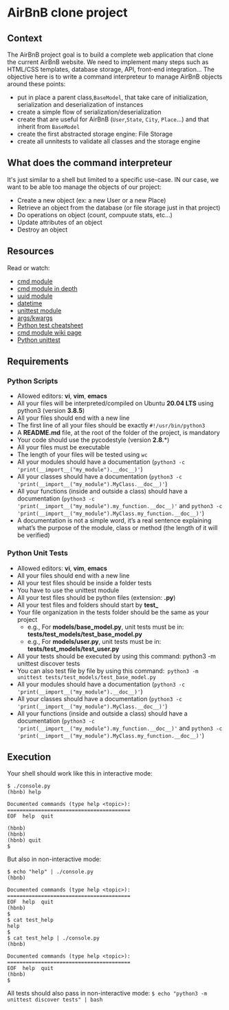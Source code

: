 # AirBnB clone project

## Context
The AirBnB project goal is to build a complete web application that clone the current AirBnB website.
We need to implement many steps such as HTML/CSS templates, database storage, API, front-end integration...
The objective here is to write a command interpreteur to manage AirBnB objects around these points:

* put in place a parent class,`BaseModel`, that take care of initialization, serialization and deserialization of instances
* create a simple flow of serialization/deserialization
* create that are useful for AirBnB (`User`,`State`, `City`, `Place`...) and that inherit from `BaseModel`
* create the first abstracted storage engine: File Storage
* create all unnitests to validate all classes and the storage engine

## What does the command interpreteur

It's just similar to a shell but limited to a specific use-case. IN our case, we want to be able too manage the objects of our project:

* Create a new object (ex: a new User or a new Place)
* Retrieve an object from the database (or file storage just in that project)
* Do operations on object (count, compuute stats, etc...)
* Update attributes of an object
* Destroy an object

## Resources

Read or watch:

* [cmd module](https://docs.python.org/3.8/library/cmd.html)
* [cmd module in depth](http://pymotw.com/2/cmd/)
* [uuid module](https://docs.python.org/3.8/library/uuid.html)
* [datetime](https://docs.python.org/3.8/library/datetime.html)
* [unittest module](https://docs.python.org/3.8/library/unittest.html#module-unittest)
* [args/kwargs](https://yasoob.me/2013/08/04/args-and-kwargs-in-python-explained/)
* [Python test cheatsheet](https://www.pythonsheets.com/notes/python-tests.html)
* [cmd module wiki page](https://wiki.python.org/moin/CmdModule)
* [Python unittest](https://realpython.com/python-testing/)

## Requirements

### Python Scripts

* Allowed editors: **vi**, **vim**, **emacs**
* All your files will be interpreted/compiled on Ubuntu **20.04 LTS** using python3 (version **3.8.5**)
* All your files should end with a new line
* The first line of all your files should be exactly `#!/usr/bin/python3`
* A **README.md** file, at the root of the folder of the project, is mandatory
* Your code should use the pycodestyle (version **2.8.***)
* All your files must be executable
* The length of your files will be tested using ``wc``
* All your modules should have a documentation (`python3 -c 'print(__import__("my_module").__doc__)'`)
* All your classes should have a documentation (`python3 -c 'print(__import__("my_module").MyClass.__doc__)'`)
* All your functions (inside and outside a class) should have a documentation (`python3 -c 'print(__import__("my_module").my_function.__doc__)'` and `python3 -c 'print(__import__("my_module").MyClass.my_function.__doc__)'`)
* A documentation is not a simple word, it’s a real sentence explaining what’s the purpose of the module, class or method (the length of it will be verified)
### Python Unit Tests

* Allowed editors: **vi**, **vim**, **emacs**
* All your files should end with a new line
* All your test files should be inside a folder tests
* You have to use the unittest module
* All your test files should be python files (extension: **.py**)
* All your test files and folders should start by **test_**
* Your file organization in the tests folder should be the same as your project
    * e.g., For **models/base_model.py**, unit tests must be in: **tests/test_models/test_base_model.py**
    * e.g., For **models/user.py**, unit tests must be in: **tests/test_models/test_user.py**
* All your tests should be executed by using this command: python3 -m unittest discover tests
* You can also test file by file by using this command:` python3 -m unittest tests/test_models/test_base_model.py`
* All your modules should have a documentation (`python3 -c 'print(__import__("my_module").__doc__)'`)
* All your classes should have a documentation (`python3 -c 'print(__import__("my_module").MyClass.__doc__)'`)
* All your functions (inside and outside a class) should have a documentation (`python3 -c 'print(__import__("my_module").my_function.__doc__)'` and `python3 -c 'print(__import__("my_module").MyClass.my_function.__doc__)'`)

## Execution

Your shell should work like this in interactive mode:
```
$ ./console.py
(hbnb) help

Documented commands (type help <topic>):
========================================
EOF  help  quit

(hbnb) 
(hbnb) 
(hbnb) quit
$
```
But also in non-interactive mode:

```
$ echo "help" | ./console.py
(hbnb)

Documented commands (type help <topic>):
========================================
EOF  help  quit
(hbnb) 
$
$ cat test_help
help
$
$ cat test_help | ./console.py
(hbnb)

Documented commands (type help <topic>):
========================================
EOF  help  quit
(hbnb) 
$
```

All tests should also pass in non-interactive mode: `$ echo "python3 -m unittest discover tests" | bash`